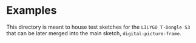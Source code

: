 # Examples

This directory is meant to house test sketches for the `LILYGO T-Dongle S3` that can be later merged into the main sketch, `digital-picture-frame`.
